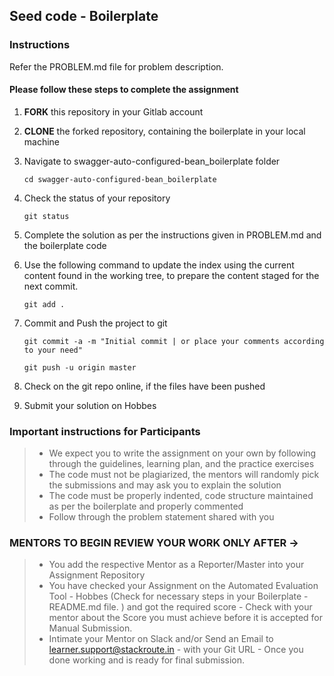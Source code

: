 ## Seed code - Boilerplate

### Instructions
Refer the PROBLEM.md file for problem description.

#### Please follow these steps to complete the assignment

1. **FORK** this repository in your Gitlab account

2. **CLONE** the forked repository, containing the boilerplate in your local machine

3. Navigate to swagger-auto-configured-bean_boilerplate folder

   `cd swagger-auto-configured-bean_boilerplate`

4. Check the status of your repository

   `git status`

5. Complete the solution as per the instructions given in PROBLEM.md and the boilerplate code

6. Use the following command to update the index using the current content found in the working tree, to prepare the content staged for the next commit.

   `git add .`

7. Commit and Push the project to git

   `git commit -a -m "Initial commit | or place your comments according to your need"`

   `git push -u origin master`

8. Check on the git repo online, if the files have been pushed

9. Submit your solution on Hobbes


### Important instructions for Participants
> - We expect you to write the assignment on your own by following through the guidelines, learning plan, and the practice exercises
> - The code must not be plagiarized, the mentors will randomly pick the submissions and may ask you to explain the solution
> - The code must be properly indented, code structure maintained as per the boilerplate and properly commented
> - Follow through the problem statement shared with you

### MENTORS TO BEGIN REVIEW YOUR WORK ONLY AFTER ->
> - You add the respective Mentor as a Reporter/Master into your Assignment Repository
> - You have checked your Assignment on the Automated Evaluation Tool - Hobbes (Check for necessary steps in your Boilerplate - README.md file. ) and got the required score - Check with your mentor about the Score you must achieve before it is accepted for Manual Submission.
> - Intimate your Mentor on Slack and/or Send an Email to learner.support@stackroute.in - with your Git URL - Once you done working and is ready for final submission.



